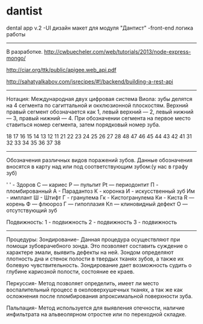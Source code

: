 # dantist
dental app v.2
  -UI дизайн макет для модуля "Дантист"
  -front-end логика работы
  _____________________________
  В разработке. http://cwbuecheler.com/web/tutorials/2013/node-express-mongo/

http://ciar.org/ttk/public/apigee.web_api.pdf 


http://sahatyalkabov.com/jsrecipes/#!/backend/building-a-rest-api
________

Нотация:
 Международная двух цифровая система Виола: зубы делятся на 4 сегмента по сагиттальной и окклюзионной плоскостям. Верхний правый сегмент обозначается как  1, левый верхний —  2, левый нижний —  3, правый нижний —  4. При обозначении сегмента на первое место ставиться номер сегмента, затем порядковый номер зуба.

18  17  16  15  14  13  12  11	21  22  23  24  25  26  27  28
48  47  46  45  44  43  42  41	31  32  33  34  35  36  37  38
____________________________

  Обозначения  различных  видов  поражений  зубов.
Данные обозначения вносятся в карту над или под соответствующим зубом:(у нас в графу зуб)

' '   - Здоров
С     —     кариес
Р     —     пульпит
Pt    —     периодонтит
П - пломбированный
А - Парадантоз
К - коронка
И - искусственный зуб
Им - имплант
Ш - Штифт
Г - гранулема
Гк - Кистогранулема
Ки - Киста
R     —     корень
Ф     —     флюороз
Г      —    гипоплазия
Кл    —     клиновидный дефект
О     —     отсутствующий зуб

Подвижность: 
1 - подвижность
2 - подвижность
3 - подвижность
_______________________________________
Процедуры:
Зондирование-
Данная процедура осуществляют при помощи зубоврачебного зонда. Это позволяет составить суждение о характере эмали, выявить дефекты на ней. Зондом определяют плотность дна и стенок полости в твердых тканях зубов, а также их болевую чувствительность. Зондирование дает возможность судить о глубине кариозной полости, состояние ее краев.

Перкуссия-
Метод позволяет определить, имеет ли место воспалительный процесс в околоверхушечных тканях, а так же как осложнения после пломбирования апроксимальной поверхности зуба.

Пальпация-
Метод используется для выявления отечности, наличие инфильтрата на альвеолярном отростке или по переходной складке.